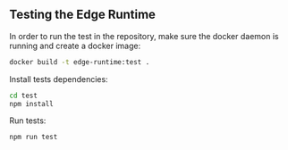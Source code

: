 ## Testing the Edge Runtime

In order to run the test in the repository, make sure the docker daemon is running and create a docker image:

```bash
docker build -t edge-runtime:test .
```

Install tests dependencies:

```bash
cd test
npm install
```

Run tests:

```bash
npm run test
```